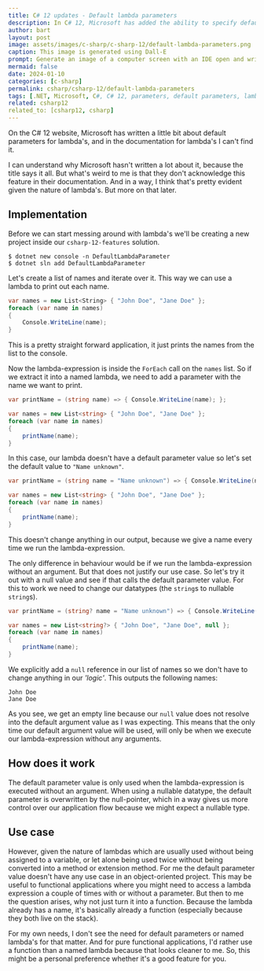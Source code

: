 ```yaml
---
title: C# 12 updates - Default lambda parameters
description: In C# 12, Microsoft has added the ability to specify default values for your lambda parameters.
author: bart
layout: post
image: assets/images/c-sharp/c-sharp-12/default-lambda-parameters.png
caption: This image is generated using Dall-E
prompt: Generate an image of a computer screen with an IDE open and writing lambdas in C# in a minimalistic flat style
mermaid: false
date: 2024-01-10
categories: [c-sharp]
permalink: csharp/csharp-12/default-lambda-parameters
tags: [.NET, Microsoft, C#, C# 12, parameters, default parameters, lambda]
related: csharp12
related_to: [csharp12, csharp]
---
```


On the C# 12 website, Microsoft has written a little bit about default parameters for lambda's, and in the documentation for lambda's I can't find it.

I can understand why Microsoft hasn't written a lot about it, because the title says it all. But what's weird to me is that they don't acknowledge this feature in their documentation. And in a way, I think that's pretty evident given the nature of lambda's. But more on that later.

## Implementation

Before we can start messing around with lambda's we'll be creating a new project inside our `csharp-12-features` solution.

```shell
$ dotnet new console -n DefaultLambdaParameter
$ dotnet sln add DefaultLambdaParameter
```

Let's create a list of names and iterate over it. This way we can use a lambda to print out each name.

```csharp
var names = new List<String> { "John Doe", "Jane Doe" };
foreach (var name in names)
{
    Console.WriteLine(name);
}
```

This is a pretty straight forward application, it just prints the names from the list to the console.

Now the lambda-expression is inside the `ForEach` call on the `names` list. So if we extract it into a named lambda, we need to add a parameter with the name we want to print.

```csharp
var printName = (string name) => { Console.WriteLine(name); };

var names = new List<string> { "John Doe", "Jane Doe" };
foreach (var name in names)
{
    printName(name);
}
```

In this case, our lambda doesn't have a default parameter value so let's set the default value to `"Name unknown"`.

```csharp
var printName = (string name = "Name unknown") => { Console.WriteLine(name); };

var names = new List<string> { "John Doe", "Jane Doe" };
foreach (var name in names)
{
    printName(name);
}
```

This doesn't change anything in our output, because we give a name every time we run the lambda-expression.

The only difference in behaviour would be if we run the lambda-expression without an argument. But that does not justify our use case. So let's try it out with a null value and see if that calls the default parameter value. For this to work we need to change our datatypes (the `string`s to nullable `string`s).

```csharp
var printName = (string? name = "Name unknown") => { Console.WriteLine(name); };

var names = new List<string?> { "John Doe", "Jane Doe", null };
foreach (var name in names)
{
    printName(name);
}
```

We explicitly add a `null` reference in our list of names so we don't have to change anything in our _'logic'_. This outputs the following names:

```
John Doe
Jane Doe

```

As you see, we get an empty line because our `null` value does not resolve into the default argument value as I was expecting. This means that the only time our default argument value will be used, will only be when we execute our lambda-expression without any arguments.

## How does it work

The default parameter value is only used when the lambda-expression is executed without an argument. When using a nullable datatype, the default parameter is overwritten by the null-pointer, which in a way gives us more control over our application flow because we might expect a nullable type.

## Use case

However, given the nature of lambdas which are usually used without being assigned to a variable, or let alone being used twice without being converted into a method or extension method. For me the default parameter value doesn't have any use case in an object-oriented project. This may be useful to functional applications where you might need to access a lambda expression a couple of times with or without a parameter. But then to me the question arises, why not just turn it into a function. Because the lambda already has a name, it's basically already a function (especially because they both live on the stack).

For my own needs, I don't see the need for default parameters or named lambda's for that matter. And for pure functional applications, I'd rather use a function than a named lambda because that looks cleaner to me. So, this might be a personal preference whether it's a good feature for you.
